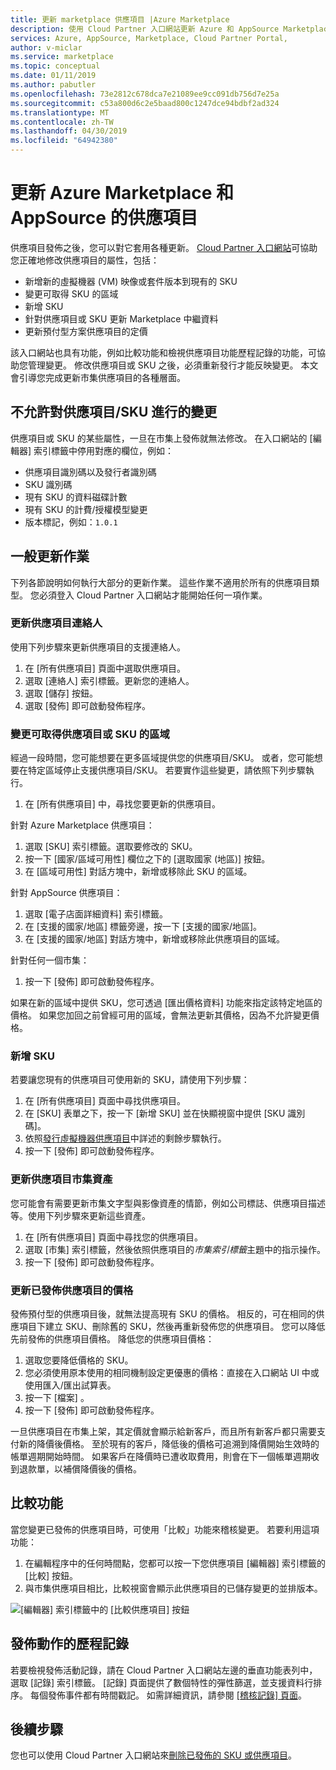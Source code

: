 ```yaml
---
title: 更新 marketplace 供應項目 |Azure Marketplace
description: 使用 Cloud Partner 入口網站更新 Azure 和 AppSource Marketplace 上的供應項目
services: Azure, AppSource, Marketplace, Cloud Partner Portal,
author: v-miclar
ms.service: marketplace
ms.topic: conceptual
ms.date: 01/11/2019
ms.author: pabutler
ms.openlocfilehash: 73e2812c678dca7e21089ee9cc091db756d7e25a
ms.sourcegitcommit: c53a800d6c2e5baad800c1247dce94bdbf2ad324
ms.translationtype: MT
ms.contentlocale: zh-TW
ms.lasthandoff: 04/30/2019
ms.locfileid: "64942380"
---
```

# <a name="update-azure-marketplace-and-appsource-offers"></a>更新 Azure Marketplace 和 AppSource 的供應項目

供應項目發佈之後，您可以對它套用各種更新。  [Cloud Partner 入口網站](https://cloudpartner.azure.com/)可協助您正確地修改供應項目的屬性，包括：

-  新增新的虛擬機器 (VM) 映像或套件版本到現有的 SKU
-  變更可取得 SKU 的區域
-  新增 SKU
-  針對供應項目或 SKU 更新 Marketplace 中繼資料 
-  更新預付型方案供應項目的定價

該入口網站也具有功能，例如比較功能和檢視供應項目功能歷程記錄的功能，可協助您管理變更。  修改供應項目或 SKU 之後，必須重新發行才能反映變更。  本文會引導您完成更新市集供應項目的各種層面。

## <a name="unpermitted-changes-to-an-offersku"></a>不允許對供應項目/SKU 進行的變更

供應項目或 SKU 的某些屬性，一旦在市集上發佈就無法修改。  在入口網站的 [編輯器] 索引標籤中停用對應的欄位，例如：  

- 供應項目識別碼以及發行者識別碼
- SKU 識別碼 
- 現有 SKU 的資料磁碟計數
- 現有 SKU 的計費/授權模型變更
- 版本標記，例如：`1.0.1`


## <a name="common-update-operations"></a>一般更新作業

下列各節說明如何執行大部分的更新作業。  這些作業不適用於所有的供應項目類型。  您必須登入 Cloud Partner 入口網站才能開始任何一項作業。


### <a name="update-offer-contacts"></a>更新供應項目連絡人

使用下列步驟來更新供應項目的支援連絡人。
1. 在 [所有供應項目] 頁面中選取供應項目。
2. 選取 [連絡人] 索引標籤。更新您的連絡人。
3. 選取 [儲存] 按鈕。
4. 選取 [發佈] 即可啟動發佈程序。


### <a name="change-regions-an-offer-or-sku-is-available-in"></a>變更可取得供應項目或 SKU 的區域

經過一段時間，您可能想要在更多區域提供您的供應項目/SKU。
或者，您可能想要在特定區域停止支援供應項目/SKU。
若要實作這些變更，請依照下列步驟執行。

1. 在 [所有供應項目] 中，尋找您要更新的供應項目。

針對 Azure Marketplace 供應項目：

1. 選取 [SKU] 索引標籤。選取要修改的 SKU。
1. 按一下 [國家/區域可用性] 欄位之下的 [選取國家 (地區)] 按鈕。
1. 在 [區域可用性] 對話方塊中，新增或移除此 SKU 的區域。

針對 AppSource 供應項目：

1. 選取 [電子店面詳細資料] 索引標籤。
1. 在 [支援的國家/地區] 標籤旁邊，按一下 [支援的國家/地區]。 
1. 在 [支援的國家/地區] 對話方塊中，新增或移除此供應項目的區域。

針對任何一個市集：

1. 按一下 [發佈] 即可啟動發佈程序。 

如果在新的區域中提供 SKU，您可透過 [匯出價格資料] 功能來指定該特定地區的價格。 如果您加回之前曾經可用的區域，會無法更新其價格，因為不允許變更價格。


### <a name="add-a-new-sku"></a>新增 SKU 

若要讓您現有的供應項目可使用新的 SKU，請使用下列步驟：

1. 在 [所有供應項目] 頁面中尋找供應項目。
3. 在 [SKU] 表單之下，按一下 [新增 SKU] 並在快顯視窗中提供 [SKU 識別碼]。
4. 依照[發行虛擬機器供應項目](../virtual-machine/cpp-publish-offer.md)中詳述的剩餘步驟執行。
5. 按一下 [發佈] 即可啟動發佈程序。


### <a name="update-offer-marketplace-assets"></a>更新供應項目市集資產

您可能會有需要更新市集文字型與影像資產的情節，例如公司標誌、供應項目描述等。使用下列步驟來更新這些資產。

1. 在 [所有供應項目] 頁面中尋找您的供應項目。 
2. 選取 [市集] 索引標籤，然後依照供應項目的*市集索引標籤*主題中的指示操作。
3. 按一下 [發佈] 即可啟動發佈程序。


### <a name="update-pricing-on-published-offers"></a>更新已發佈供應項目的價格

發佈預付型的供應項目後，就無法提高現有 SKU 的價格。  相反的，可在相同的供應項目下建立 SKU、刪除舊的 SKU，然後再重新發佈您的供應項目。 您可以降低先前發佈的供應項目價格。 降低您的供應項目價格：

1. 選取您要降低價格的 SKU。
2. 您必須使用原本使用的相同機制設定更優惠的價格：直接在入口網站 UI 中或使用匯入/匯出試算表。
3. 按一下 [檔案] 。
4. 按一下 [發佈] 即可啟動發佈程序。

一旦供應項目在市集上架，其定價就會顯示給新客戶，而且所有新客戶都只需要支付新的降價後價格。  至於現有的客戶，降低後的價格可追溯到降價開始生效時的帳單週期開始時間。  如果客戶在降價時已遭收取費用，則會在下一個帳單週期收到退款單，以補償降價後的價格。


## <a name="compare-feature"></a>比較功能

當您變更已發佈的供應項目時，可使用「比較」功能來稽核變更。 若要利用這項功能：

1. 在編輯程序中的任何時間點，您都可以按一下您供應項目 [編輯器] 索引標籤的 [比較] 按鈕。
2. 與市集供應項目相比，比較視窗會顯示此供應項目的已儲存變更的並排版本。 

![[編輯器] 索引標籤中的 [比較供應項目] 按鈕](./media/offer-compare-button.png)


## <a name="history-of-publishing-actions"></a>發佈動作的歷程記錄

若要檢視發佈活動記錄，請在 Cloud Partner 入口網站左邊的垂直功能表列中，選取 [記錄] 索引標籤。  [記錄] 頁面提供了數個特性的彈性篩選，並支援資料行排序。  每個發佈事件都有時間戳記。  如需詳細資訊，請參閱 [[稽核記錄] 頁面](../portal-tour/cpp-history-page.md)。


## <a name="next-steps"></a>後續步驟

您也可以使用 Cloud Partner 入口網站來[刪除已發佈的 SKU 或供應項目](./cpp-delete-offer.md)。
